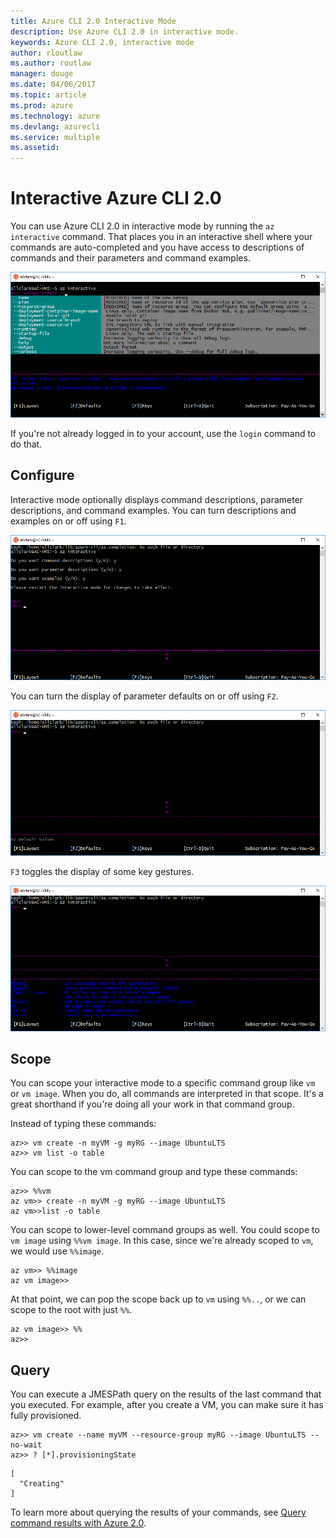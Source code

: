 ```yaml
---
title: Azure CLI 2.0 Interactive Mode
description: Use Azure CLI 2.0 in interactive mode.
keywords: Azure CLI 2.0, interactive mode
author: rloutlaw
ms.author: routlaw
manager: douge
ms.date: 04/06/2017
ms.topic: article
ms.prod: azure
ms.technology: azure
ms.devlang: azurecli
ms.service: multiple
ms.assetid: 
---
```


# Interactive Azure CLI 2.0

You can use Azure CLI 2.0 in interactive mode by running the `az interactive` command.
That places you in an interactive shell where your commands are auto-completed
and you have access to descriptions of commands and their parameters and command examples.

![interactive mode](./media/interactive-azure-cli/webapp-create.png)

If you're not already logged in to your account, use the `login` command to do that.

## Configure

Interactive mode optionally displays command descriptions, parameter descriptions, and command examples.
You can turn descriptions and examples on or off using `F1`.

![descriptions and examples](./media/interactive-azure-cli/descriptions-and-examples.png)

You can turn the display of parameter defaults on or off using `F2`.

![defaults](./media/interactive-azure-cli/defaults.png)

`F3` toggles the display of some key gestures.

![gestures](./media/interactive-azure-cli/gestures.png)

## Scope

You can scope your interactive mode to a specific command group like `vm` or `vm image`.
When you do, all commands are interpreted in that scope.
It's a great shorthand if you're doing all your work in that command group.

Instead of typing these commands:

```azure-cli
az>> vm create -n myVM -g myRG --image UbuntuLTS
az>> vm list -o table
```

You can scope to the vm command group and type these commands:

```azure-cli
az>> %%vm
az vm>> create -n myVM -g myRG --image UbuntuLTS
az vm>>list -o table
```

You can scope to lower-level command groups as well.
You could scope to `vm image` using `%%vm image`.
In this case, since we're already scoped to `vm`, we would use `%%image`.

```azure-cli
az vm>> %%image
az vm image>>
```

At that point, we can pop the scope back up to `vm` using `%%..`,
or we can scope to the root with just `%%`.

```azure-cli
az vm image>> %%
az>>
```

## Query

You can execute a JMESPath query on the results of the last command that you executed.
For example, after you create a VM, you can make sure it has fully provisioned.

```azure-cli
az>> vm create --name myVM --resource-group myRG --image UbuntuLTS --no-wait
az>> ? [*].provisioningState
```

```
[
  "Creating"
]
```

To learn more about querying the results of your commands,
see [Query command results with Azure 2.0](query-azure-cli.md).
